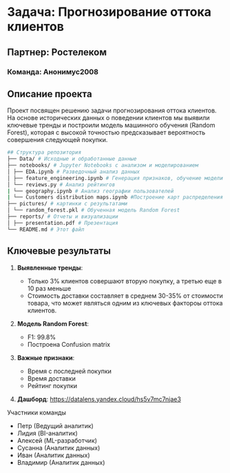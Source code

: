 # Задача: Прогнозирование оттока клиентов
## Партнер: Ростелеком
### Команда: Анонимус2008

## Описание проекта
Проект посвящен решению задачи прогнозирования оттока клиентов. На основе исторических данных о поведении клиентов мы выявили ключевые тренды и построили модель машинного обучения (Random Forest), которая с высокой точностью предсказывает вероятность совершения следующей покупки.

```bash
## Структура репозитория
├── Data/ # Исходные и обработанные данные
├── notebooks/ # Jupyter Notebooks с анализом и моделированием
│ ├── EDA.ipynb # Разведочный анализ данных
│ ├── feature_engineering.ipynb # Генерация признаков, обучение модели Random Forest
│ └── reviews.py # Анализ рейтингов
| └── geography.ipynb # Анализ географии пользователей
| └── Customers distribution maps.ipynb #Построение карт распределения пользователей
├── pictures/ # картинки с результатами
│ └── random_forest.pkl # Обученная модель Random Forest
├── reports/ # Отчеты и визуализации
│ ├── presentation.pdf # Презентация
└── README.md # Этот файл
```


## Ключевые результаты
1. **Выявленные тренды**:
   - Только 3% клиентов совершают вторую покупку, а третью еще в 10 раз меньше
   - Стоимость доставки составляет в среднем 30-35% от стоимости товара, что может являться одним из ключевых фактороы оттока клиентов.

2. **Модель Random Forest**:
   - F1: 99.8%
   - Построена Confusion matrix

3. **Важные признаки**:
   - Время с последней покупки
   - Время доставки
   - Рейтинг покупки
     
4. **Дашборд**:
    https://datalens.yandex.cloud/hs5v7mc7njae3

Участники команды
- Петр (Ведущий аналитик)
- Лидия (BI-аналитик)
- Алексей (ML-разработчик)
- Сусанна (Аналитик данных)
- Иван (Аналитик данных)
- Владимир (Аналитик данных)
